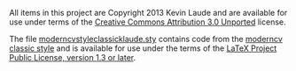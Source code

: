 All items in this project are Copyright 2013 Kevin Laude and are available for use under terms of the [Creative Commons Attribution 3.0 Unported](http://creativecommons.org/licenses/by/3.0/) license.

The file [moderncvstyleclassicklaude.sty](https://raw.github.com/klaude/resume/master/moderncvstyleclassicklaude.sty) contains code from the [moderncv classic style](http://mirrors.ctan.org/macros/latex/contrib/moderncv/moderncvstyleclassic.sty) and is available for use under the terms of the [LaTeX Project Public License, version 1.3 or later](http://www.latex-project.org/lppl/lppl-1-3c.txt).


